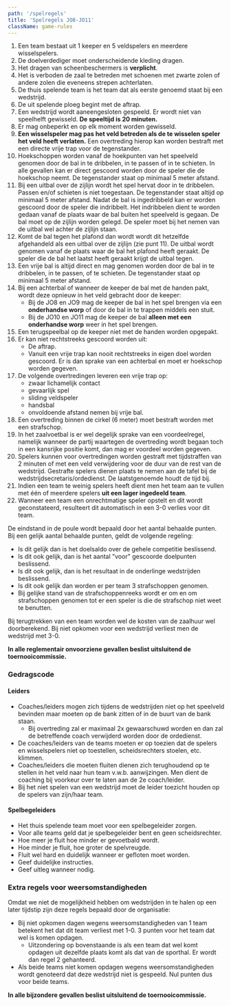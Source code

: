 ```yaml
---
path: '/spelregels'
title: 'Spelregels JO8-JO11'
className: game-rules
---
```


1. Een team bestaat uit 1 keeper en 5 veldspelers en meerdere wisselspelers.
2. De doelverdediger moet onderscheidende kleding dragen.
3. Het dragen van scheenbeschermers is **verplicht**.
4. Het is verboden de zaal te betreden met schoenen met zwarte zolen of andere zolen die eveneens strepen achterlaten.
5. De thuis spelende team is het team dat als eerste genoemd staat bij een wedstrijd.
6. De uit spelende ploeg begint met de aftrap. 
7. Een wedstrijd wordt aaneengesloten gespeeld. Er wordt niet van speelhelft gewisseld. **De speeltijd is 20 minuten.**
8. Er mag onbeperkt en op elk moment worden gewisseld.
9. **Een wisselspeler mag pas het veld betreden als de te wisselen speler het veld heeft verlaten.** Een overtreding hierop kan worden bestraft met een directe vrije trap voor de tegenstander.
10. Hoekschoppen worden vanaf de hoekpunten van het speelveld genomen door de bal in te dribbelen, in te passen of in te schieten. In alle gevallen kan er direct gescoord worden door de speler die de hoekschop neemt. De tegenstander staat op minimaal 5 meter afstand.
11. Bij een uitbal over de zijlijn wordt het spel hervat door in te dribbelen. Passen en/of schieten is niet toegestaan. De tegenstander staat altijd op minimaal 5 meter afstand. Nadat de bal is ingedribbeld kan er worden gescoord door de speler die indribbelt. Het indribbelen dient te worden gedaan vanaf de plaats waar de bal buiten het speelveld is gegaan. De bal moet op de zijlijn worden gelegd. De speler moet bij het nemen van de uitbal wel achter de zijlijn staan.
12. Komt de bal tegen het plafond dan wordt wordt dit hetzelfde afgehandeld als een uitbal over de zijlijn (zie punt 11). De uitbal wordt genomen vanaf de plaats waar de bal het plafond heeft geraakt. De speler die de bal het laatst heeft geraakt krijgt de uitbal tegen.
13. Een vrije bal is altijd direct en mag genomen worden door de bal in te dribbelen, in te passen, of te schieten. De tegenstander staat op minimaal 5 meter afstand.
14. Bij een achterbal of wanneer de keeper de bal met de handen pakt, wordt deze opnieuw in het veld gebracht door de keeper:
    - Bij de JO8 en JO9 mag de keeper de bal in het spel brengen via een **onderhandse worp** of door de bal in te trappen middels een stuit.
    - Bij de JO10 en JO11 mag de keeper de bal **alleen met een onderhandse worp** weer in het spel brengen.
15. Een terugspeelbal op de keeper niet met de handen worden opgepakt.
16. Er kan niet rechtstreeks gescoord worden uit:
    - De aftrap.
    - Vanuit een vrije trap kan nooit rechtstreeks in eigen doel worden gescoord. Er is dan sprake van een achterbal en moet er hoekschop worden gegeven.
17. De volgende overtredingen leveren een vrije trap op:
    - zwaar lichamelijk contact
    - gevaarlijk spel
    - sliding veldspeler
    - handsbal
    - onvoldoende afstand nemen bij vrije bal.
18. Een overtreding binnen de cirkel (6 meter) moet bestraft worden met een strafschop.
19. In het zaalvoetbal is er wel degelijk sprake van een voordeelregel, namelijk wanneer de partij waartegen de overtreding wordt begaan toch in een kansrijke positie komt, dan mag er voordeel worden gegeven.
20. Spelers kunnen voor overtredingen worden gestraft met tijdstraffen van 2 minuten of met een veld verwijdering voor de duur van de rest van de wedstrijd. Gestrafte spelers dienen plaats te nemen aan de tafel bij de wedstrijdsecretaris/ordedienst. De laatstgenoemde houdt de tijd bij.
21. Indien een team te weinig spelers heeft dient men het team aan te vullen met één of meerdere spelers **uit een lager ingedeeld team**.
22. Wanneer een team een onrechtmatige speler opstelt en dit wordt geconstateerd, resulteert dit automatisch in een 3-0 verlies voor dit team.

De eindstand in de poule wordt bepaald door het aantal behaalde punten. Bij een gelijk aantal behaalde punten, geldt de volgende regeling:

- Is dit gelijk dan is het doelsaldo over de gehele competitie beslissend.
- Is dit ook gelijk, dan is het aantal &quot;voor&quot; gescoorde doelpunten beslissend.
- Is dit ook gelijk, dan is het resultaat in de onderlinge wedstrijden beslissend.
- Is dit ook gelijk dan worden er per team 3 strafschoppen genomen.
- Bij gelijke stand van de strafschoppenreeks wordt er om en om strafschoppen genomen tot er een speler is die de strafschop niet weet te benutten.

Bij terugtrekken van een team worden wel de kosten van de zaalhuur wel doorberekend. Bij niet opkomen voor een wedstrijd verliest men de wedstrijd met 3-0.

**In alle reglementair onvoorziene gevallen beslist uitsluitend de toernooicommissie.**

### Gedragscode

#### Leiders

- Coaches/leiders mogen zich tijdens de wedstrijden niet op het speelveld bevinden maar moeten op de bank zitten of in de buurt van de bank staan.
  - Bij overtreding zal er maximaal 2x gewaarschuwd worden en dan zal de betreffende coach verwijderd worden door de ordedienst.
- De coaches/leiders van de teams moeten er op toezien dat de spelers en wisselspelers niet op toestellen, scheidsrechters stoelen, etc. klimmen.
- Coaches/leiders die moeten fluiten dienen zich terughoudend op te stellen in het veld naar hun team v.w.b. aanwijzingen. Men dient de coaching bij voorkeur over te laten aan de 2e coach/leider.
- Bij het niet spelen van een wedstrijd moet de leider toezicht houden op de spelers van zijn/haar team.

#### Spelbegeleiders

- Het thuis spelende team moet voor een spelbegeleider zorgen. 
- Voor alle teams geld dat je spelbegeleider bent en geen scheidsrechter.
- Hoe meer je fluit hoe minder er gevoetbald wordt.
- Hoe minder je fluit, hoe groter de spelvreugde.
- Fluit wel hard en duidelijk wanneer er gefloten moet worden.
- Geef duidelijke instructies.
- Geef uitleg wanneer nodig.

### Extra regels voor weersomstandigheden

Omdat we niet de mogelijkheid hebben om wedstrijden in te halen op een later tijdstip zijn deze regels bepaald door de organisatie:

- Bij niet opkomen dagen wegens weersomstandigheden van 1 team betekent het dat dit team verliest met 1-0. 3 punten voor het team dat wel is komen opdagen.
  - Uitzondering op bovenstaande is als een team dat wel komt opdagen uit dezelfde plaats komt als dat van de sporthal. Er wordt dan regel 2 gehanteerd.
- Als beide teams niet komen opdagen wegens weersomstandigheden wordt genoteerd dat deze wedstrijd niet is gespeeld. Nul punten dus voor beide teams.

**In alle bijzondere gevallen beslist uitsluitend de toernooicommissie.**
